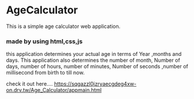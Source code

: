 # AgeCalculator
This is a simple age calculator web application.
<h3> made by using<b> html,css,js </b></h3>
this application determines your actual age in terms of
Year ,months and days.
This application also determines the number of month,
Number of days, number of hours, number of minutes,
Number of seconds ,number of millisecond from birth
to till now.

check it out here....
https://sqgazzl0jzryaecgdeg4xw-on.drv.tw/Age_Calculator/appmain.html

 
